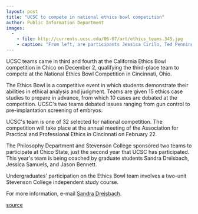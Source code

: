 ```yaml
---
layout: post
title: "UCSC to compete in national ethics bowl competition"
author: Public Information Department
images:
  -
    - file: http://currents.ucsc.edu/06-07/art/ethics_teams.345.jpg
    - caption: "From left, are participants Jessica Cirilo, Ted Pennings, Laura West, Jennifer Bennett, Jason Bennett (coach), Sandra Dreisbach (coach), Leif Oines, Lauryn Terrones, Jeremiah Williamson, and Ryan Wells"
---
```


UCSC teams came in third and fourth at the California Ethics Bowl competition in Chico on December 2, qualifying the third-place team to compete at the National Ethics Bowl Competition in Cincinnati, Ohio.

The Ethics Bowl is a competitive event in which students demonstrate their abilities in ethical analysis and judgment. Teams are given 15 ethics case studies to prepare in advance, from which 10 cases are debated at the competition. UCSC's two teams debated issues ranging from gun control to pre-implantation screening of embryos.

UCSC's team is one of 32 selected for national competition. The competition will take place at the annual meeting of the Association for Practical and Professional Ethics in Cincinnati on February 22.

The Philosophy Department and Stevenson College sponsored two teams to participate at Chico State, just the second year that UCSC has participated. This year's team is being coached by graduate students Sandra Dreisbach, Jessica Samuels, and Jason Bennett.

Undergraduates' participation on the Ethics Bowl team involves a two-unit Stevenson College independent study course.

For more information, e-mail [Sandra Dreisbach][1].

  

[1]: mailto:sdreisba@ucsc.edu

[source](http://www1.ucsc.edu/currents/06-07/12-11/brief-ethics.asp "Permalink to brief-ethics")
